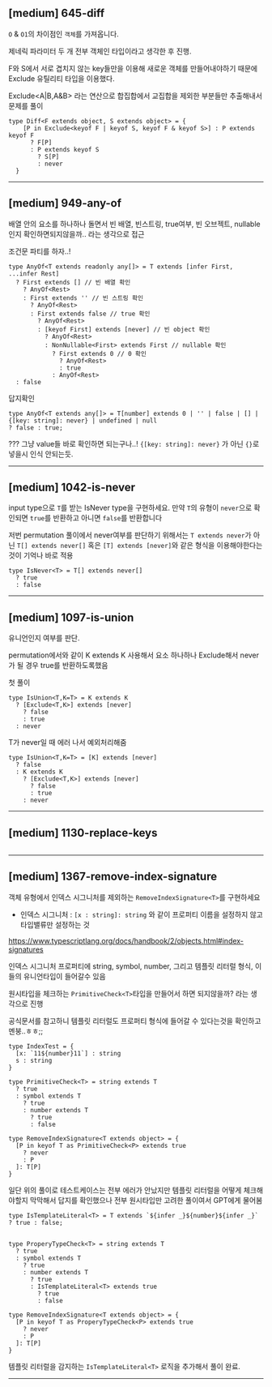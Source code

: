 
## [medium] 645-diff

  `O` & `O1`의 차이점인 `객체`를 가져옵니다.

제네릭 파라미터 두 개 전부 객체인 타입이라고 생각한 후 진행.

F와 S에서 서로 겹치지 않는 key들만을 이용해 새로운 객체를 만들어내야하기 때문에 Exclude 유틸리티 타입을 이용했다.

Exclude<A|B,A&B> 라는 연산으로 합집합에서 교집합을 제외한 부분들만 추출해내서 문제를 풀이

```
type Diff<F extends object, S extends object> = {
    [P in Exclude<keyof F | keyof S, keyof F & keyof S>] : P extends keyof F
      ? F[P]
      : P extends keyof S
        ? S[P]
        : never
  }
```

--------

## [medium] 949-any-of

배열 안의 요소를 하나하나 돌면서 빈 배열, 빈스트링, true여부, 빈 오브젝트, nullable 인지 확인하면되지않을까.. 라는 생각으로 접근

조건문 파티를 하자..!

```
type AnyOf<T extends readonly any[]> = T extends [infer First, ...infer Rest]
  ? First extends [] // 빈 배열 확인
    ? AnyOf<Rest>
    : First extends '' // 빈 스트링 확인
      ? AnyOf<Rest>
      : First extends false // true 확인
        ? AnyOf<Rest>
        : [keyof First] extends [never] // 빈 object 확인
          ? AnyOf<Rest>
          : NonNullable<First> extends First // nullable 확인
            ? First extends 0 // 0 확인
              ? AnyOf<Rest>
              : true
            : AnyOf<Rest>
  : false

```

답지확인

```
type AnyOf<T extends any[]> = T[number] extends 0 | '' | false | [] | {[key: string]: never} | undefined | null
? false : true;
```

??? 그냥 value들 바로 확인하면 되는구나..! 
`{[key: string]: never}` 가 아닌 `{}`로 넣을시 인식 안되는듯.


--------

## [medium] 1042-is-never

  input type으로 `T`를 받는 IsNever type을 구현하세요. 만약 `T`의 유형이 `never`으로 확인되면 `true`를 반환하고 아니면 `false`를 반환합니다


저번 permutation 풀이에서 never여부를 판단하기 위해서는 `T extends never`가 아닌 `T[] extends never[]` 혹은 `[T] extends [never]`와 같은 형식을 이용해야한다는 것이 기억나 바로 적용

```
type IsNever<T> = T[] extends never[]
  ? true
  : false
```

--------

## [medium] 1097-is-union

유니언인지 여부를 판단.

permutation에서와 같이 K extends K 사용해서 요소 하나하나 Exclude해서 never가 될 경우 true를 반환하도록했음

첫 풀이
```
type IsUnion<T,K=T> = K extends K
  ? [Exclude<T,K>] extends [never]
    ? false
    : true
  : never
```

T가 never일 때 에러 나서 예외처리해줌

```
type IsUnion<T,K=T> = [K] extends [never]
  ? false
  : K extends K
    ? [Exclude<T,K>] extends [never]
      ? false
      : true
    : never
```

--------

## [medium] 1130-replace-keys


```

```

--------

## [medium] 1367-remove-index-signature

  객체 유형에서 인덱스 시그니처를 제외하는 `RemoveIndexSignature<T>`를 구현하세요

* 인덱스 시그니처 : `[x : string]: string` 와 같이 프로퍼티 이름을 설정하지 않고 타입밸류만 설정하는 것

https://www.typescriptlang.org/docs/handbook/2/objects.html#index-signatures

인덱스 시그니처 프로퍼티에 string, symbol, number, 그리고 템플릿 리터럴 형식, 이들의 유니언타입이 들어갈수 있음


원시타입을 체크하는 `PrimitiveCheck<T>`타입을 만들어서 하면 되지않을까? 라는 생각으로 진행

공식문서를 참고하니 템플릿 리터럴도 프로퍼티 형식에 들어갈 수 있다는것을 확인하고 멘붕..ㅎㅎ;;

```
type IndexTest = {
  [x: `11${number}11`] : string
  s : string
}
```

```
type PrimitiveCheck<T> = string extends T
  ? true
  : symbol extends T
    ? true
    : number extends T
      ? true
      : false

type RemoveIndexSignature<T extends object> = {
  [P in keyof T as PrimitiveCheck<P> extends true
    ? never
    : P
  ]: T[P]
}

```

일단 위의 풀이로 테스트케이스는 전부 에러가 안났지만 템플릿 리터럴을 어떻게 체크해야할지 막막해서 답지를 확인했으나 전부 원시타입만 고려한 풀이여서 GPT에게 물어봄


```
type IsTemplateLiteral<T> = T extends `${infer _}${number}${infer _}` ? true : false;


type ProperyTypeCheck<T> = string extends T
  ? true
  : symbol extends T
    ? true
    : number extends T
      ? true
      : IsTemplateLiteral<T> extends true
        ? true
        : false

type RemoveIndexSignature<T extends object> = {
  [P in keyof T as ProperyTypeCheck<P> extends true
    ? never
    : P
  ]: T[P]
}
```

템플릿 리터럴을 감지하는 `IsTemplateLiteral<T>` 로직을 추가해서 풀이 완료. 


--------
